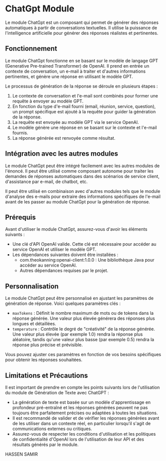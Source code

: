 # ChatGpt Module

Le module ChatGpt est un composant qui permet de générer des réponses automatiques à partir de conversations textuelles. Il utilise la puissance de l'intelligence artificielle pour générer des réponses réalistes et pertinentes.

## Fonctionnement

Le module ChatGpt fonctionne en se basant sur le modèle de langage GPT (Generative Pre-trained Transformer) de OpenAI. Il prend en entrée un contexte de conversation, un e-mail à traiter et d'autres informations pertinentes, et génère une réponse en utilisant le modèle GPT.

Le processus de génération de la réponse se déroule en plusieurs étapes :

1. Le contexte de conversation et l'e-mail sont combinés pour former une requête à envoyer au modèle GPT.
2. En fonction du type d'e-mail fourni (email, réunion, service, question), un prompt spécifique est ajouté à la requête pour guider la génération de la réponse.
3. La requête est envoyée au modèle GPT via le service OpenAI.
4. Le modèle génère une réponse en se basant sur le contexte et l'e-mail fournis.
5. La réponse générée est renvoyée comme résultat.

## Intégration avec les autres modules

Le module ChatGpt peut être intégré facilement avec les autres modules de l'énoncé. Il peut être utilisé comme composant autonome pour traiter les demandes de réponses automatiques dans des scénarios de service client, d'assistance par e-mail, de chatbot, etc.

Il peut être utilisé en combinaison avec d'autres modules tels que le module d'analyse des e-mails pour extraire des informations spécifiques de l'e-mail avant de les passer au module ChatGpt pour la génération de réponse.

## Prérequis

Avant d'utiliser le module ChatGpt, assurez-vous d'avoir les éléments suivants :

- Une clé d'API OpenAI valide. Cette clé est nécessaire pour accéder au service OpenAI et utiliser le modèle GPT.
- Les dépendances suivantes doivent être installées :
    - com.theokanning:openai-client:1.0.0 : Une bibliothèque Java pour accéder au service OpenAI.
    - Autres dépendances requises par le projet.

## Personnalisation

Le module ChatGpt peut être personnalisé en ajustant les paramètres de génération de réponse. Voici quelques paramètres clés :

- `maxTokens` : Définit le nombre maximum de mots ou de tokens dans la réponse générée. Une valeur plus élevée générera des réponses plus longues et détaillées.
- `temperature` : Contrôle le degré de "créativité" de la réponse générée. Une valeur plus élevée (par exemple 1.0) rendra la réponse plus aléatoire, tandis qu'une valeur plus basse (par exemple 0.5) rendra la réponse plus précise et prévisible.

Vous pouvez ajuster ces paramètres en fonction de vos besoins spécifiques pour obtenir les réponses souhaitées.

## Limitations et Précautions

Il est important de prendre en compte les points suivants lors de l'utilisation du module de Génération de Texte avec ChatGPT :

- La génération de texte est basée sur un modèle d'apprentissage en profondeur pré-entraîné et les réponses générées peuvent ne pas toujours être parfaitement précises ou adaptées à toutes les situations.
- Il est recommandé de valider et de vérifier les réponses générées avant de les utiliser dans un contexte réel, en particulier lorsqu'il s'agit de communications externes ou critiques.
- Assurez-vous de respecter les conditions d'utilisation et les politiques de confidentialité d'OpenAI lors de l'utilisation de leur API et des résultats générés par le module.

HASSEN SAMIR
